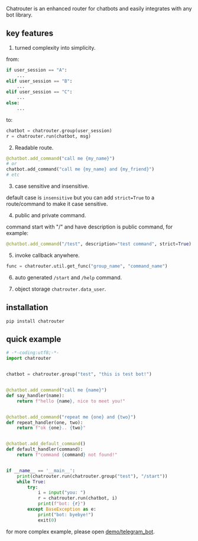 Chatrouter is an enhanced router for chatbots and easily integrates with any bot library.

## key features

1. turned complexity into simplicity.

from:
```python
if user_session == "A":
    ...
elif user_session == "B":
    ...
elif user_session == "C":
    ...
else:
    ...
```
to:
```python
chatbot = chatrouter.group(user_session)
r = chatrouter.run(chatbot, msg)
```
2. Readable route.

```python
@chatbot.add_command("call me {my_name}")
# or 
chatbot.add_command("call me {my_name} and {my_friend}")
# etc
```

3. case sensitive and insensitive.

default case is `insensitive` but you can add `strict=True` to a route/command to make it case  sensitive.

4. public and private command.

command start with "/" and have description is public command, for example:
```python
@chatbot.add_command("/test", description="test command", strict=True)
```
5. invoke callback anywhere.

```python
func = chatrouter.util.get_func("group_name", "command_name")
```

6. auto generated `/start` and `/help` command.

7. object storage `chatrouter.data_user`.

## installation

```
pip install chatrouter
```

## quick example

```python
# -*-coding:utf8;-*-
import chatrouter


chatbot = chatrouter.group("test", "this is test bot!")


@chatbot.add_command("call me {name}")
def say_handler(name):
    return f"hello {name}, nice to meet you!"


@chatbot.add_command("repeat me {one} and {two}")
def repeat_handler(one, two):
    return f"ok {one}.. {two}"


@chatbot.add_default_command()
def default_handler(command):
    return f"command {command} not found!"


if __name__ == '__main__':
    print(chatrouter.run(chatrouter.group("test"), "/start"))
    while True:
        try:
            i = input("you: ")
            r = chatrouter.run(chatbot, i)
            print(f"bot: {r}")
        except BaseException as e:
            print("bot: byebye!")
            exit(0)

```

for more complex example, please open [demo/telegram_bot](https://github.com/cirebon-dev/chatrouter/tree/main/demo/telegram_bot).